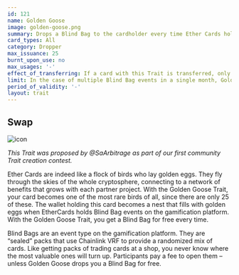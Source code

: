 ```yaml
---
id: 121
name: Golden Goose
image: golden-goose.png
summary: Drops a Blind Bag to the cardholder every time Ether Cards holds a Blind Bag event.
card_types: All
category: Dropper
max_issuance: 25
burnt_upon_use: no
max_usages: '-'
effect_of_transferring: If a card with this Trait is transferred, only one Golden Goose Blind Bag will be provided during a one-month period beginning with the date of transfer.
limit: In the case of multiple Blind Bag events in a single month, Golden Goose will provide one Blind Bag per month.
period_of_validity: '-'
layout: trait
---
```


## Swap

![icon](/assets/images/trait-icons/{{page.image}})

*This Trait was proposed by @SaArbitrage as part of our first community Trait creation contest.* 

Ether Cards are indeed like a flock of birds who lay golden eggs. They fly through the skies of the whole cryptosphere, connecting to a network of benefits that grows with each partner project. With the Golden Goose Trait, your card becomes one of the most rare birds of all, since there are only 25 of these. The wallet holding this card becomes a nest that fills with golden eggs when EtherCards holds Blind Bag events on the gamification platform. With the Golden Goose Trait, you get a Blind Bag for free every time. 

Blind Bags are an event type on the gamification platform. They are “sealed” packs that use Chainlink VRF to provide a randomized mix of cards. Like getting packs of trading cards at a shop, you never know where the most valuable ones will turn up. Participants pay a fee to open them – unless Golden Goose drops you a Blind Bag for free.
